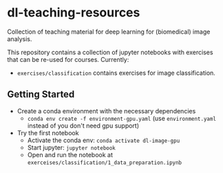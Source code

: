 # dl-teaching-resources

Collection of teaching material for deep learning for (biomedical) image analysis.

This repository contains a collection of jupyter notebooks with exercises that can be re-used for courses. Currently:
- `exercises/classification` contains exercises for image classification.

## Getting Started

- Create a conda environment with the necessary dependencies
  - `conda env create -f environment-gpu.yaml` (use `environment.yaml` instead of you don't need gpu support)
- Try the first notebook
  - Activate the conda env: `conda activate dl-image-gpu`
  - Start jupyter: `jupyter notebook`
  - Open and run the notebook at `exerceises/classification/1_data_preparation.ipynb`
